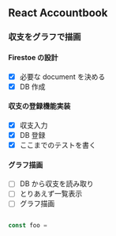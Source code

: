 ## React Accountbook

### 収支をグラフで描画

#### Firestoe の設計

- [x] 必要な document を決める
- [x] DB 作成

#### 収支の登録機能実装

- [x] 収支入力
- [x] DB 登録
- [x] ここまでのテストを書く

#### グラフ描画

- [ ] DB から収支を読み取り
- [ ] とりあえず一覧表示
- [ ] グラフ描画

```typescript

const foo =
```
